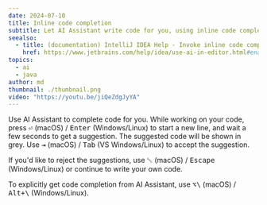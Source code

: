 ```yaml
---
date: 2024-07-10
title: Inline code completion
subtitle: Let AI Assistant write code for you, using inline code completion.
seealso:
  - title: (documentation) IntelliJ IDEA Help - Invoke inline code completion
    href: https://www.jetbrains.com/help/idea/use-ai-in-editor.html#enable-inline-code-completion
topics:
  - ai
  - java
author: md
thumbnail: ./thumbnail.png
video: "https://youtu.be/jiQeZdgJyYA"
---
```


Use AI Assistant to complete code for you. While working on your code, press <kbd>⏎</kbd> (macOS) / <kbd>Enter</kbd> (Windows/Linux) to start a new line, and wait a few seconds to get a suggestion. The suggested code will be shown in grey. Use <kbd>⇥</kbd> (macOS) / <kbd>Tab</kbd> (VS Windows/Linux) to accept the suggestion.

If you'd like to reject the suggestions, use <kbd>␛</kbd> (macOS) / <kbd>Escape</kbd> (Windows/Linux) or continue to write your own code.

To explicitly get code completion from AI Assistant, use <kbd>⌥\\</kbd> (macOS) / <kbd>Alt+\\</kbd> (Windows/Linux).
